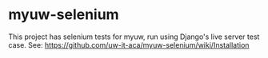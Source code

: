 myuw-selenium
=============

This project has selenium tests for myuw, run using Django's live server test case.  See: https://github.com/uw-it-aca/myuw-selenium/wiki/Installation

